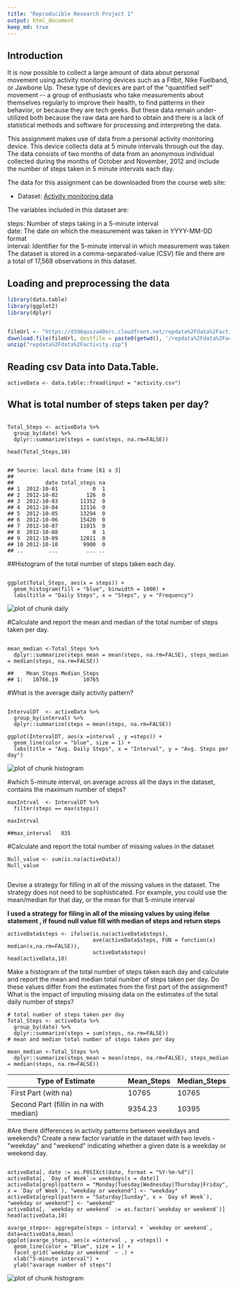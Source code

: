 ```yaml
---
title: "Reproducible Research Project 1"
output: html_document
keep_md: true
--- 
```


## Introduction


It is now possible to collect a large amount of data about personal movement using activity monitoring devices such as a Fitbit, Nike Fuelband, or Jawbone Up. These type of devices are part of the "quantified self" movement -- a group of enthusiasts who take measurements about themselves regularly to improve their health, to find patterns in their behavior, or because they are tech geeks. But these data remain under-utilized both because the raw data are hard to obtain and there is a lack of statistical methods and software for processing and interpreting the data.

This assignment makes use of data from a personal activity monitoring device. This device collects data at 5 minute intervals through out the day. The data consists of two months of data from an anonymous individual collected during the months of October and November, 2012 and include the number of steps taken in 5 minute intervals each day.

The data for this assignment can be downloaded from the course web site:

* Dataset: [Activity monitoring data](https://d396qusza40orc.cloudfront.net/repdata%2Fdata%2Factivity.zip) 

The variables included in this dataset are:

steps: Number of steps taking in a 5-minute interval</br>
date: The date on which the measurement was taken in YYYY-MM-DD format </br>
interval: Identifier for the 5-minute interval in which measurement was taken </br>
The dataset is stored in a comma-separated-value (CSV) file and there are a total of 17,568 observations in this dataset. 

## Loading and preprocessing the data

```r
library(data.table)
library(ggplot2)
library(dplyr)


fileUrl <- "https://d396qusza40orc.cloudfront.net/repdata%2Fdata%2Factivity.zip"
download.file(fileUrl, destfile = paste0(getwd(), '/repdata%2Fdata%2Factivity.zip'), method = "curl")
unzip("repdata%2Fdata%2Factivity.zip")

```

## Reading csv Data into Data.Table. 
```{r echo=FALSE}
activeData <- data.table::fread(input = "activity.csv")
```

## What is  total number of steps taken per day?
 

```{r echo=FALSE}

Total_Steps <- activeData %>%
  group_by(date) %>%
  dplyr::summarize(steps = sum(steps, na.rm=FALSE))

head(Total_Steps,10)

```
```

## Source: local data frame [61 x 3]
## 
##          date total_steps na
## 1  2012-10-01           0  1
## 2  2012-10-02         126  0
## 3  2012-10-03       11352  0
## 4  2012-10-04       12116  0
## 5  2012-10-05       13294  0
## 6  2012-10-06       15420  0
## 7  2012-10-07       11015  0
## 8  2012-10-08           0  1
## 9  2012-10-09       12811  0
## 10 2012-10-10        9900  0
## ..        ...         ... ..
```

##Histogram of the total number of steps taken each day. 

```{r echo=FALSE}

ggplot(Total_Steps, aes(x = steps)) +
  geom_histogram(fill = "blue", binwidth = 1000) +
  labs(title = "Daily Steps", x = "Steps", y = "Frequency")

```
![plot of chunk daily](figure/unnamed-chunk-4-1.png) 


#Calculate and report the mean and median of the total number of steps taken per day. 

```{r echo=FALSE}

mean_median <-Total_Steps %>%
  dplyr::summarize(steps_mean = mean(steps, na.rm=FALSE), steps_median = median(steps, na.rm=FALSE))

```
    ##    Mean_Steps Median_Steps
    ## 1:   10766.19        10765


#What is the average daily activity pattern?
 
```{r echo=FALSE}

IntervalDT  <- activeData %>%
  group_by(interval) %>%
  dplyr::summarize(steps = mean(steps, na.rm=FALSE))

ggplot(IntervalDT, aes(x =interval , y =steps)) +
  geom_line(color = "blue", size = 1) +
  labs(title = "Avg. Daily Steps", x = "Interval", y = "Avg. Steps per day")

```
![plot of chunk histogram](figure/unnamed-chunk-6-1.png) 


#which 5-minute interval, on average across all the days in the dataset, contains the maximum number of steps?
 
```{r echo=FALSE}
maxIntrval  <- IntervalDT %>%
  filter(steps == max(steps))

maxIntrval
```
    ##max_interval   835
    
#Calculate and report the total number of missing values in the dataset
```{r echo=FALSE}
Null_value <- sum(is.na(activeData))
Null_value
  
```

Devise a strategy for filling in all of the missing values in the dataset. The strategy does not need to be sophisticated. For example, you could use the mean/median for that day, or the mean for that 5-minute interval

<b>I used a strategy for filing in all of the missing values by using ifelse statement , if found null value fill with median of steps and return steps </b>

```{r echo=FALSE}
activeData$steps <- ifelse(is.na(activeData$steps),
                           ave(activeData$steps, FUN = function(x) median(x,na.rm=FALSE)),
                           activeData$steps)
head(activeData,10)
```

Make a histogram of the total number of steps taken each day and calculate and report the mean and median total number of steps taken per day. Do these values differ from the estimates from the first part of the assignment? What is the impact of imputing missing data on the estimates of the total daily number of steps?

```{r echo=FALSE}
# total number of steps taken per day
Total_Steps <- activeData %>%
  group_by(date) %>%
  dplyr::summarize(steps = sum(steps, na.rm=FALSE))
# mean and median total number of steps taken per day

mean_median <-Total_Steps %>%
  dplyr::summarize(steps_mean = mean(steps, na.rm=FALSE), steps_median = median(steps, na.rm=FALSE))

```

Type of Estimate | Mean_Steps | Median_Steps
--- | --- | ---
First Part (with na) | 10765 | 10765
Second Part (fillin in na with median) | 9354.23 | 10395

#Are there differences in activity patterns between weekdays and weekends?
Create a new factor variable in the dataset with two levels - "weekday" and "weekend" indicating whether a given date is a weekday or weekend day.
```{r echo=FALSE}

activeData[, date := as.POSIXct(date, format = "%Y-%m-%d")]
activeData[, `Day of Week`:= weekdays(x = date)]
activeData[grepl(pattern = "Monday|Tuesday|Wednesday|Thursday|Friday", x = `Day of Week`), "weekday or weekend"] <- "weekday"
activeData[grepl(pattern = "Saturday|Sunday", x = `Day of Week`), "weekday or weekend"] <- "weekend"
activeData[, `weekday or weekend` := as.factor(`weekday or weekend`)]
head(activeData,10)

```


```{r echo=FALSE}
avarge_steps<- aggregate(steps ~ interval + `weekday or weekend`, data=activeData,mean)
ggplot(avarge_steps, aes(x =interval , y =steps)) +
  geom_line(color = "Blue", size = 1) +
  facet_grid(`weekday or weekend` ~ .) +
  xlab("5-minute interval") + 
  ylab("avarage number of steps")

```
![plot of chunk histogram](figure/unnamed-chunk-12-1.png) 
